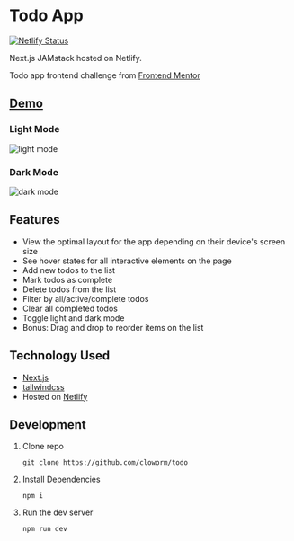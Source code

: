 # Todo App

[![Netlify Status](https://api.netlify.com/api/v1/badges/575a1fe3-7e5f-4b78-beed-aa0064440b47/deploy-status)](https://app.netlify.com/sites/cloworm-todo/deploys)

Next.js JAMstack hosted on Netlify.

Todo app frontend challenge from [Frontend Mentor](https://www.frontendmentor.io/)

## [Demo](https://cloworm-todo.netlify.app/)

### Light Mode
![light mode](https://user-images.githubusercontent.com/5566310/102437990-7c48ae80-3fe9-11eb-8bf1-ef0ae5b72767.png)

### Dark Mode
![dark mode](https://user-images.githubusercontent.com/5566310/102437988-7b178180-3fe9-11eb-9841-60a14ee07d7a.png)

## Features
* View the optimal layout for the app depending on their device's screen size
* See hover states for all interactive elements on the page
* Add new todos to the list
* Mark todos as complete
* Delete todos from the list
* Filter by all/active/complete todos
* Clear all completed todos
* Toggle light and dark mode
* Bonus: Drag and drop to reorder items on the list

## Technology Used

* [Next.js](https://nextjs.org/)
* [tailwindcss](tailwindcss)
* Hosted on [Netlify](http://netlify.com/)

## Development

  1. Clone repo

      ```
      git clone https://github.com/cloworm/todo
      ```

2. Install Dependencies

      ```
      npm i
      ```

3. Run the dev server

      ```
      npm run dev
      ```
